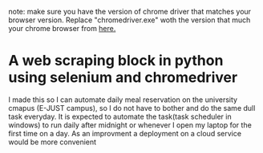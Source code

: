 note: make sure you have the version of chrome driver that matches your browser version. Replace "chromedriver.exe" woth the version that much your chrome browser from [here.](https://chromedriver.chromium.org/ "chromedriver")

# A web scraping block in python using selenium and chromedriver

I made this so I can automate daily meal reservation on the university cmapus (E-JUST campus), so I do not have to bother and do the same dull task everyday.
It is expected to automate the task(task scheduler in windows) to run daily after midnight or whenever I open my laptop for the first time on a day.
As an improvment a deployment on a cloud service would be more convenient
